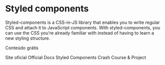 # Styled components

Styled-components is a CSS-in-JS library that enables you to write regular CSS and attach it to JavaScript components. With styled-components, you can use the CSS you’re already familiar with instead of having to learn a new styling structure.

<ResourceGroupTitle>Conteúdo grátis</ResourceGroupTitle>

<BadgeLink colorScheme='blue' badgeText='Leia' href='https://styled-components.com/'>Site oficial</BadgeLink>
<BadgeLink colorScheme='blue' badgeText='Leia' href='https://styled-components.com/docs'>Official Docs</BadgeLink>
<BadgeLink badgeText='Watch' href='https://www.youtube.com/watch?v=02zO0hZmwnw'>Styled Components Crash Course & Project</BadgeLink>
